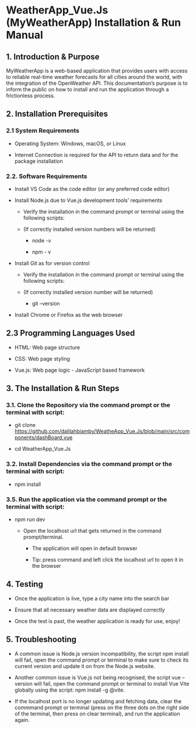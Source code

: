 # WeatherApp_Vue.Js (MyWeatherApp) Installation & Run Manual

## 1.	Introduction & Purpose

MyWeatherApp is a web-based application that provides users with access to reliable real-time weather forecasts for all cities around the world, with the integration of the OpenWeather API. This documentation’s purpose is to inform the public on how to install and run the application through a frictionless process.

## 2.	Installation Prerequisites

  ### 2.1	System Requirements
  
  - Operating System: Windows, macOS, or Linux
  
  - Internet Connection is required for the API to return data and for the package installation
  
  ### 2.2. Software Requirements
  
  - Install VS Code as the code editor (or any preferred code editor)
  
  - Install Node.js due to Vue.js development tools’ requirements

    - Verify the installation in the command prompt or terminal using the following scripts:

    - (If correctly installed version numbers will be returned)

      - node -v
    
      - npm - v
  
  - Install Git as for version control 

    - Verify the installation in the command prompt or terminal using the following scripts:

    - (If correctly installed version number will be returned)

      - git –version
  
  - Install Chrome or Firefox as the web browser
  
## 2.3 Programming Languages Used  
  
  - HTML: Web page structure
  
  - CSS: Web page styling
  
  - Vue.js: Web page logic - JavaScript based framework

## 3.	The Installation & Run Steps
  
  ### 3.1. Clone the Repository via the command prompt or the terminal with script:
  
  - git clone https://github.com/dalilahbiamby/WeatheApp_Vue.Js/blob/main/src/components/dashBoard.vue
  
  - cd WeatherApp_Vue.Js
  
  ### 3.2. 	Install Dependencies via the command prompt or the terminal with script:
  
  - npm install
  
  ### 3.5. Run the application via the command prompt or the terminal with script:
  
  - npm run dev
  
    - Open the localhost url that gets returned in the command prompt/terminal.
    
      - The application will open in default browser

      - Tip: press command and left click the localhost url to open it in the browser

## 4.	Testing 
  
  - Once the application is live, type a city name into the search bar

  - Ensure that all necessary weather data are displayed correctly

  - Once the test is past, the weather application is ready for use, enjoy!

## 5.	Troubleshooting

  - A common issue is Node.js version incompatibility, the script npm install will fail, open the command prompt or terminal to make sure to check its current version and update it on from the Node.js website.
  
  - Another common issue is Vue.js not being recognised, the script vue –version will fail, open the command prompt or terminal to install Vue Vite globally using the script: npm install -g @vite.
  
  -  If the localhost port is no longer updating and fetching data, clear the commmand prompt or terminal (press on the three dots on the right side of the terminal, then press on clear terminal), and run the application again.
